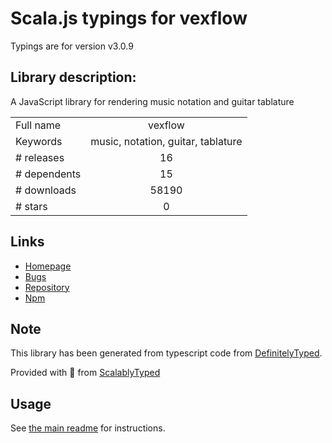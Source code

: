 
# Scala.js typings for vexflow

Typings are for version v3.0.9

## Library description:
A JavaScript library for rendering music notation and guitar tablature

|                    |                 |
| ------------------ | :-------------: |
| Full name          | vexflow |
| Keywords           | music, notation, guitar, tablature |
| # releases         | 16 |
| # dependents       | 15 |
| # downloads        | 58190 |
| # stars            | 0 |

## Links
- [Homepage](http://vexflow.com)
- [Bugs](https://github.com/0xfe/vexflow/issues)
- [Repository](https://github.com/0xfe/vexflow)
- [Npm](https://www.npmjs.com/package/vexflow)
    


## Note
This library has been generated from typescript code from [DefinitelyTyped](https://definitelytyped.org).

Provided with :purple_heart: from [ScalablyTyped](https://github.com/oyvindberg/ScalablyTyped)

## Usage
See [the main readme](../../readme.md) for instructions.


